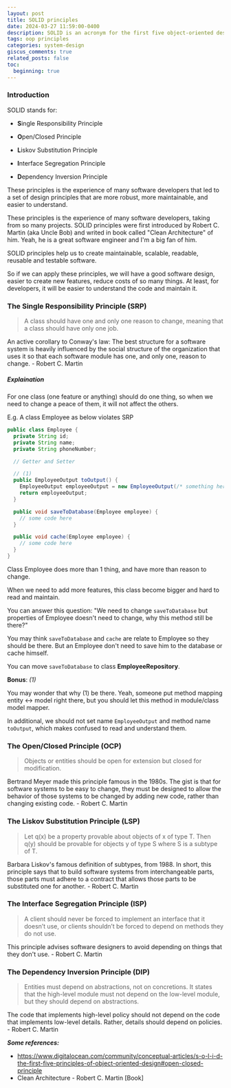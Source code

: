 ```yaml
---
layout: post
title: SOLID principles
date: 2024-03-27 11:59:00-0400
description: SOLID is an acronym for the first five object-oriented design principles by Robert C. Martin
tags: oop principles
categories: system-design
giscus_comments: true
related_posts: false
toc:
  beginning: true
---
```


### Introduction

SOLID stands for:

- **S**ingle Responsibility Principle

- **O**pen/Closed Principle

- **L**iskov Substitution Principle

- **I**nterface Segregation Principle

- **D**ependency Inversion Principle

These principles is the experience of many software developers that led to a set of design principles that are more robust, more maintainable, and easier to understand.

These principles is the experience of many software developers, taking from so many projects. SOLID principles were first introduced by Robert C. Martin (aka Uncle Bob) and writed in book called "Clean Architecture" of him. Yeah, he is a great software engineer and I'm a big fan of him.

SOLID principles help us to create maintainable, scalable, readable, reusable and testable software.

So if we can apply these principles, we will have a good software design, easier to create new features, reduce costs of so many things. At least, for developers, it will be easier to understand the code and maintain it.

### The Single Responsibility Principle (SRP)

> A class should have one and only one reason to change, meaning that a class should have only one job.

An active corollary to Conway's law: The best structure for a software system is heavily influenced by the social structure of the organization that uses it so that each software module has one, and only one, reason to change. - Robert C. Martin

##### Explaination

For one class (one feature or anything) should do one thing, so when we need to change a peace of them, it will not affect the others.

E.g. A class Employee as below violates SRP

```java
public class Employee {
  private String id;
  private String name;
  private String phoneNumber;

  // Getter and Setter

  // (1)
  public EmployeeOutput toOutput() {
    EmployeeOutput employeeOutput = new EmployeeOutput(/* something here */);
    return employeeOutput;
  }

  public void saveToDatabase(Employee employee) {
    // some code here
  }

  public void cache(Employee employee) {
    // some code here
  }
}
```

Class Employee does more than 1 thing, and have more than reason to change.

When we need to add more features, this class become bigger and hard to read and maintain.

You can answer this question: "We need to change `saveToDatabase` but properties of Employee doesn't need to change, why this method still be there?"

You may think `saveToDatabase` and `cache` are relate to Employee so they should be there. But an Employee don't need to save him to the database or cache himself.

You can move `saveToDatabase` to class **EmployeeRepository**.

**Bonus**: _(1)_

You may wonder that why (1) be there. Yeah, someone put method mapping entity <-> model right there, but you should let this method in module/class model mapper.

In additional, we should not set name `EmployeeOutput` and method name `toOutput`, which makes confused to read and understand them.

### The Open/Closed Principle (OCP)

> Objects or entities should be open for extension but closed for modification.

Bertrand Meyer made this principle famous in the 1980s. The gist is that for software systems to be easy to change, they must be designed to allow the behavior of those systems to be changed by adding new code, rather than changing existing code. - Robert C. Martin

### The Liskov Substitution Principle (LSP)

> Let q(x) be a property provable about objects of x of type T. Then q(y) should be provable for objects y of type S where S is a subtype of T.

Barbara Liskov's famous definition of subtypes, from 1988. In short, this principle says that to build software systems from interchangeable parts, those parts must adhere to a contract that allows those parts to be substituted one for another. - Robert C. Martin

### The Interface Segregation Principle (ISP)

> A client should never be forced to implement an interface that it doesn’t use, or clients shouldn’t be forced to depend on methods they do not use.

This principle advises software designers to avoid depending on things that they don't use. - Robert C. Martin

### The Dependency Inversion Principle (DIP)

> Entities must depend on abstractions, not on concretions. It states that the high-level module must not depend on the low-level module, but they should depend on abstractions.

The code that implements high-level policy should not depend on the code that implements low-level details. Rather, details should depend on policies. - Robert C. Martin

**_Some references:_**

- https://www.digitalocean.com/community/conceptual-articles/s-o-l-i-d-the-first-five-principles-of-object-oriented-design#open-closed-principle
- Clean Architecture - Robert C. Martin [Book]
